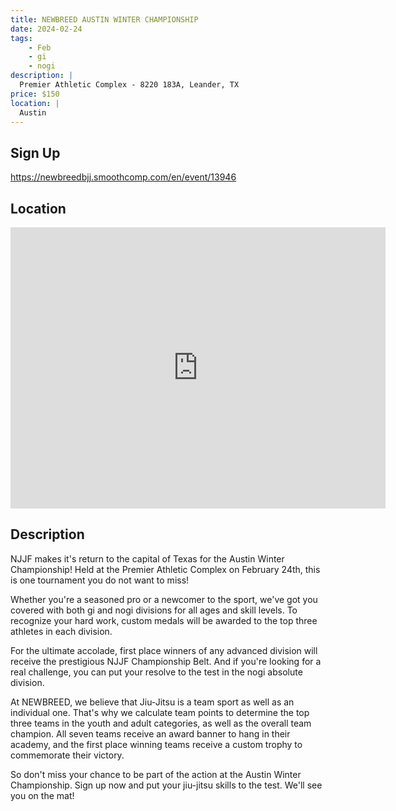 ```yaml
---
title: NEWBREED AUSTIN WINTER CHAMPIONSHIP
date: 2024-02-24
tags:
    - Feb
    - gi 
    - nogi 
description: |
  Premier Athletic Complex - 8220 183A, Leander, TX
price: $150
location: |
  Austin
---
```

## Sign Up
https://newbreedbjj.smoothcomp.com/en/event/13946

## Location
<iframe src="https://www.google.com/maps/embed?pb=!1m18!1m12!1m3!1d12345.6789!2d-97.8287623!3d30.5756396!2m3!1f0!2f0!3f0!3m2!1i1024!2i768!4f13.1!3m3!1m2!1s0x0%3A0x0!2z30.5756396!5e0!3m2!1sen!2sus!4v1234567890" width="600" height="450" style="border:0;" allowfullscreen="" loading="lazy"></iframe>

## Description
NJJF makes it's return to the capital of Texas for the Austin Winter
Championship! Held at the Premier Athletic Complex on February 24th, this is
one tournament you do not want to miss!


Whether you're a seasoned pro or a newcomer to the sport, we've got you
covered with both gi and nogi divisions for all ages and skill levels.
To recognize your hard work, custom medals will be awarded to the top
three athletes in each division.


For the ultimate accolade, first place winners of any advanced division
will receive the prestigious NJJF Championship Belt. And if you're
looking for a real challenge, you can put your resolve to the test in
the nogi absolute division.


At NEWBREED, we believe that Jiu-Jitsu is a team sport as well as an
individual one. That's why we calculate team points to determine the top
three teams in the youth and adult categories, as well as the overall
team champion. All seven teams receive an award banner to hang in their
academy, and the first place winning teams receive a custom trophy to
commemorate their victory.


So don't miss your chance to be part of the action at the Austin Winter
Championship. Sign up now and put your jiu-jitsu skills to the test.
We'll see you on the mat!